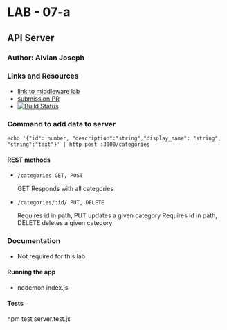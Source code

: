 # LAB - 07-a

## API Server

### Author: Alvian Joseph

### Links and Resources
* [link to middleware lab](https://github.com/alvian-401-advanced-javascript/lab-07--middleware)
* [submission PR](https://github.com/alvian-401-advanced-javascript/lab-07-api-server)
* [![Build Status](https://www.travis-ci.com/alvian-401-advanced-javascript/lab-07-api-server.svg?branch=master)](https://www.travis-ci.com/alvian-401-advanced-javascript/lab-07-api-server)

### Command to add data to server  
```echo '{"id": number, "description":"string","display_name": "string", "string":"text"}' | http post :3000/categories```

#### REST methods
* `/categories GET, POST`  

  GET Responds with all categories

* `/categories/:id/ PUT, DELETE`  

  Requires id in path, PUT updates a given category
  Requires id in path, DELETE deletes a given category



### Documentation
* Not required for this lab


#### Running the app
* nodemon index.js

#### Tests
npm test server.test.js
